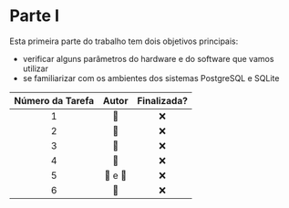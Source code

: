 <!-- https://gist.github.com/rxaviers/7360908 -->
# Parte I

Esta primeira parte do trabalho tem dois objetivos principais:
- verificar alguns parâmetros do hardware e do software que vamos utilizar
- se familiarizar com os ambientes dos sistemas PostgreSQL e SQLite

| Número da Tarefa | Autor             | Finalizada?
|:----------------:|:-----------------:|:----------:|
| 1                | :bear: | :x:
| 2                | :tiger: | :x:
| 3                | :bear: | :x:
| 4                | :bear: | :x:
| 5                | :bear: e :tiger: | :x:
| 6                | :tiger: | :x:
